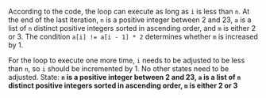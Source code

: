 According to the code, the loop can execute as long as `i` is less than `n`. At the end of the last iteration, `n` is a positive integer between 2 and 23, `a` is a list of `n` distinct positive integers sorted in ascending order, and `m` is either 2 or 3. The condition `a[i] != a[i - 1] * 2` determines whether `m` is increased by 1. 

For the loop to execute one more time, `i` needs to be adjusted to be less than `n`, so `i` should be incremented by 1. No other states need to be adjusted.
State: **`n` is a positive integer between 2 and 23, `a` is a list of `n` distinct positive integers sorted in ascending order, `m` is either 2 or 3**